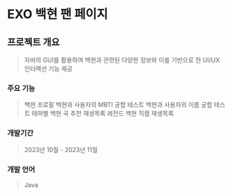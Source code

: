 # EXO 백현 팬 페이지

## 프로젝트 개요
> 자바의 GUI를 활용하여 백현과 관련된 다양한 정보와 이를 기반으로 한 UI/UX 인터랙션 기능 제공

### 주요 기능
> 백현 프로필
> 백현과 사용자의 MBTI 궁합 테스트
> 백현과 사용자의 이름 궁합 테스트
> 테마별 백현 곡 추천 재생목록
> 레전드 백현 직캠 재생목록

### 개발기간 
> 2023년 10월 - 2023년 11월

### 개발 언어
> Java 
